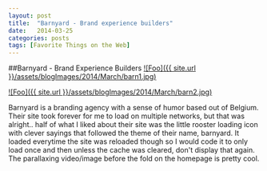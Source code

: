 ```yaml
---
layout: post
title:  "Barnyard - Brand experience builders"
date:   2014-03-25
categories: posts
tags: [Favorite Things on the Web]
---
```


##Barnyard - Brand Experience Builders
<a target="_blank" href="http://www.barnyard.be/" rel="barnyard.be">![Foo]({{ site.url }}/assets/blogImages/2014/March/barn1.jpg)</a>  
  
   
<a target="_blank" href="http://www.barnyard.be/" rel="barnyard.be">![Foo]({{ site.url }}/assets/blogImages/2014/March/barn2.jpg)</a>   
 
  
  
Barnyard is a branding agency with a sense of humor based out of Belgium. Their site took forever for me to load on multiple networks, but that was alright.. half of what I liked about their site was the little rooster loading icon with clever sayings that followed the theme of their name, barnyard. It loaded everytime the site was reloaded though so I would code it to only load once and then unless the cache was cleared, don't display that again. The parallaxing video/image before the fold on the homepage is pretty cool.